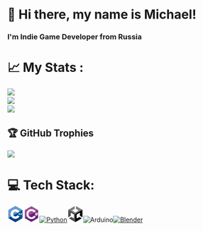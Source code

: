 # 👋 Hi there, my name is Michael!

### I'm Indie Game Developer from Russia

# 📈 My Stats :
![](https://github-readme-stats.vercel.app/api?username=JustWwords&theme=dark&hide_border=false&include_all_commits=true&count_private=true)<br/>
![](https://nirzak-streak-stats.vercel.app/?user=JustWwords&theme=dark&hide_border=false)<br/>
![](https://github-readme-stats.vercel.app/api/top-langs/?username=JustWwords&theme=dark&hide_border=false&include_all_commits=true&count_private=true&layout=compact)

  ## 🏆 GitHub Trophies
![](https://github-profile-trophy.vercel.app/?username=JustWwords&theme=radical&no-frame=false&no-bg=false&margin-w=4)

# 💻 Tech Stack:
<p align="left">
<a href="https://go.dev/doc/" target="_blank" rel="noreferrer"><img src="https://raw.githubusercontent.com/devicons/devicon/master/icons/cplusplus/cplusplus-original.svg" width="36" height="36" alt="Go" /></a><a href="https://www.w3schools.com/cs/" target="_blank" rel="noreferrer"><img src="https://raw.githubusercontent.com/devicons/devicon/master/icons/csharp/csharp-original.svg" width="36" height="36" alt="CSharp" /></a><a href="https://www.python.org/" target="_blank" rel="noreferrer"><img src="https://raw.githubusercontent.com/danielcranney/readme-generator/main/public/icons/skills/python-colored.svg" width="36" height="36" alt="Python" /></a><a href="https://unity.com/ru" target="_blank" rel="noreferrer"><img src="https://raw.githubusercontent.com/devicons/devicon/master/icons/unity/unity-original.svg" width="36" height="36" alt="Unity" /></a><img src="https://raw.githubusercontent.com/danielcranney/readme-generator/main/public/icons/skills/arduino-colored.svg" width="36" height="36" alt="Arduino" /></a><a href="https://www.blender.org/" target="_blank" rel="noreferrer"><img src="https://raw.githubusercontent.com/danielcranney/readme-generator/main/public/icons/skills/blender-colored.svg" width="36" height="36" alt="Blender" />

